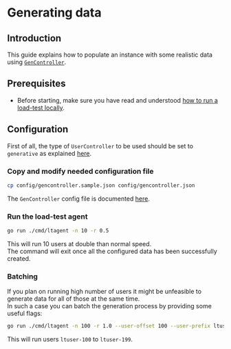 # Generating data

## Introduction

This guide explains how to populate an instance with some realistic data
using [`GenController`](controllers.md#gencontroller).

## Prerequisites

- Before starting, make sure you have read and understood [how to run a load-test locally](local_loadtest.md).

## Configuration

First of all, the type of `UserController` to be used should be set to
`generative` as explained [here](config/config.md#usercontrollerconfiguration).

### Copy and modify needed configuration file

```sh
cp config/gencontroller.sample.json config/gencontroller.json
```

The `GenController` config file is documented [here](config/gencontroller.md).

### Run the load-test agent

```sh
go run ./cmd/ltagent -n 10 -r 0.5
```

This will run 10 users at double than normal speed.  
The command will exit once all the configured data has been successfully
created.

### Batching

If you plan on running high number of users it might be unfeasible to generate
data for all of those at the same time.  
In such a case you can batch the generation process by providing some useful flags:

```sh
go run ./cmd/ltagent -n 100 -r 1.0 --user-offset 100 --user-prefix ltuser
```

This will run users `ltuser-100` to `ltuser-199`.

